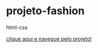 # projeto-fashion
 html-css


<a href=" https://kaesssantos.github.io/projeto-fashion/">clique aqui e navegue pelo projeto!